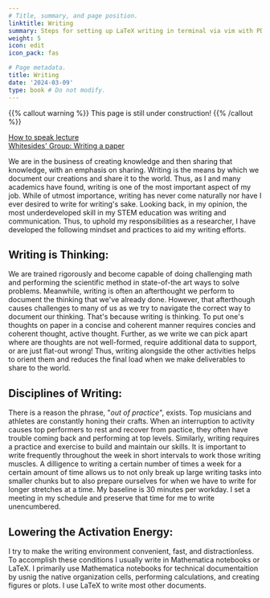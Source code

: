 ```yaml
---
# Title, summary, and page position.
linktitle: Writing
summary: Steps for setting up LaTeX writing in terminal via vim with PDF link support
weight: 5
icon: edit
icon_pack: fas

# Page metadata.
title: Writing
date: '2024-03-09'
type: book # Do not modify.
---
```


{{% callout warning %}}
This page is still under construction!
{{% /callout %}}

[How to speak lecture](https://youtu.be/Unzc731iCUY?si=Ys_-uoBNYL29bhdd)  
[Whitesides' Group: Writing a paper](https://intra.ece.ucr.edu/~rlake/Whitesides_writing_res_paper.pdf)

We are in the business of creating knowledge and then sharing that knowledge, with an emphasis on sharing.
Writing is the means by which we document our creations and share it to the world. 
Thus, as I and many academics have found, writing is one of the most important aspect of my job.
While of utmost importance, writing has never come naturally nor have I ever desired to write for writing's sake.
Looking back, in my opinion, the most underdeveloped skill in my STEM education was writing and communication.
Thus, to uphold my responsibilities as a researcher, I have developed the following mindset and practices to aid my writing efforts.

## Writing is Thinking:

We are trained rigorously and become capable of doing challenging math and performing the scientific method in state-of-the art ways to solve problems.
Meanwhile, writing is often an afterthought we perform to document the thinking that we've already done.
However, that afterthough causes challenges to many of us as we try to navigate the correct way to document our thinking.
That's because writing is thinking.
To put one's thoughts on paper in a concise and coherent manner requires concies and coherent thought, active thought.
Further, as we write we can pick apart where are thoughts are not well-formed, require additional data to support, or are just flat-out wrong!
Thus, writing alongside the other activities helps to orient them and reduces the final load when we make deliverables to share to the world.

## Disciplines of Writing:

There is a reason the phrase, "_out of practice_", exists.
Top musicians and athletes are constantly honing their crafts.
When an interruption to activity causes top performers to rest and recover from pactice, they often have trouble coming back and performing at top levels.
Similarly, writing requires a practice and exercise to build and maintain our skills.
It is important to write frequently throughout the week in short intervals to work those writing muscles.
A dilligence to writing a certain number of times a week for a certain amount of time allows us to not only break up large writing tasks into smaller chunks but to also prepare ourselves for when we have to write for longer stretches at a time.
My baseline is 30 minutes per workday.
I set a meeting in my schedule and preserve that time for me to write unencumbered.

## Lowering the Activation Energy:

I try to make the writing environment convenient, fast, and distractionless. 
To accomplish these conditions I usually write in Mathematica notebooks or LaTeX.
I primarily use Mathematica notebooks for technical documentaition by usnig the native organization cells, performing calculations, and creating figures or plots.
I use LaTeX to write most other documents.
